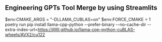## Engineering GPTs Tool Merge by using Streamlits

$env:CMAKE_ARGS = "-DLLAMA_CUBLAS=on"
$env:FORCE_CMAKE = 1
poetry run pip install llama-cpp-python --prefer-binary --no-cache-dir --extra-index-url=https://jllllll.github.io/llama-cpp-python-cuBLAS-wheels/AVX2/cu122    